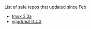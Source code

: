 List of safe repos that updated since Feb

* [tmux 3.3a](https://github.com/tmux/tmux)
* [yggdrasil 0.4.3](https://github.com/yggdrasil-network/yggdrasil-go)
